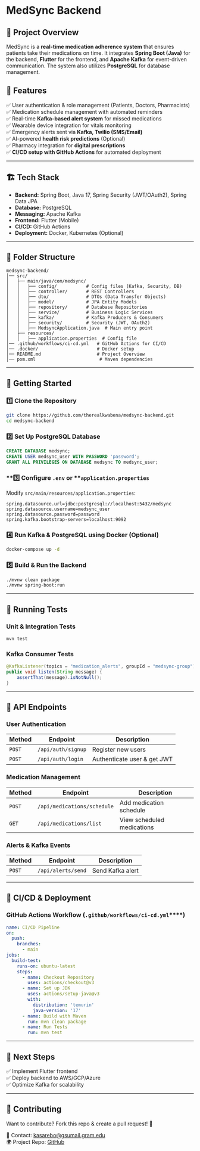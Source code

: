 # MedSync Backend

## 🚀 Project Overview

MedSync is a **real-time medication adherence system** that ensures patients take their medications on time. It integrates **Spring Boot (Java)** for the backend, **Flutter** for the frontend, and **Apache Kafka** for event-driven communication. The system also utilizes **PostgreSQL** for database management.

## 📌 Features

✅ User authentication & role management (Patients, Doctors, Pharmacists)\
✅ Medication schedule management with automated reminders\
✅ Real-time **Kafka-based alert system** for missed medications\
✅ Wearable device integration for vitals monitoring\
✅ Emergency alerts sent via **Kafka, Twilio (SMS/Email)**\
✅ AI-powered **health risk predictions** (Optional)\
✅ Pharmacy integration for **digital prescriptions**\
✅ **CI/CD setup with GitHub Actions** for automated deployment

---

## 🏗️ Tech Stack

- **Backend:** Spring Boot, Java 17, Spring Security (JWT/OAuth2), Spring Data JPA
- **Database:** PostgreSQL
- **Messaging:** Apache Kafka
- **Frontend:** Flutter (Mobile)
- **CI/CD:** GitHub Actions
- **Deployment:** Docker, Kubernetes (Optional)

---

## 📂 Folder Structure

```
medsync-backend/  
│── src/  
│   ├── main/java/com/medsync/  
│   │   ├── config/           # Config files (Kafka, Security, DB)  
│   │   ├── controller/       # REST Controllers  
│   │   ├── dto/              # DTOs (Data Transfer Objects)  
│   │   ├── model/            # JPA Entity Models  
│   │   ├── repository/       # Database Repositories  
│   │   ├── service/          # Business Logic Services  
│   │   ├── kafka/            # Kafka Producers & Consumers  
│   │   ├── security/         # Security (JWT, OAuth2)  
│   │   ├── MedsyncApplication.java  # Main entry point  
│   ├── resources/  
│   │   ├── application.properties  # Config file  
│── .github/workflows/ci-cd.yml   # GitHub Actions for CI/CD  
│── .docker/                      # Docker setup  
│── README.md                     # Project Overview  
│── pom.xml                        # Maven dependencies  
```

---

## 🚀 Getting Started

### **1️⃣ Clone the Repository**

```bash
git clone https://github.com/therealkwabena/medsync-backend.git
cd medsync-backend
```

### **2️⃣ Set Up PostgreSQL Database**

```sql
CREATE DATABASE medsync;
CREATE USER medsync_user WITH PASSWORD 'password';
GRANT ALL PRIVILEGES ON DATABASE medsync TO medsync_user;
```

### \*\*3️⃣ Configure ****`.env`**** or \*\***`application.properties`**

Modify `src/main/resources/application.properties`:

```properties
spring.datasource.url=jdbc:postgresql://localhost:5432/medsync
spring.datasource.username=medsync_user
spring.datasource.password=password
spring.kafka.bootstrap-servers=localhost:9092
```

### **4️⃣ Run Kafka & PostgreSQL using Docker (Optional)**

```bash
docker-compose up -d
```

### **5️⃣ Build & Run the Backend**

```bash
./mvnw clean package
./mvnw spring-boot:run
```

---

## 🧪 Running Tests

### **Unit & Integration Tests**

```bash
mvn test
```

### **Kafka Consumer Tests**

```java
@KafkaListener(topics = "medication_alerts", groupId = "medsync-group")
public void listen(String message) {
    assertThat(message).isNotNull();
}
```

---

## 📢 API Endpoints

### **User Authentication**

| Method | Endpoint           | Description                 |
| ------ | ------------------ | --------------------------- |
| `POST` | `/api/auth/signup` | Register new users          |
| `POST` | `/api/auth/login`  | Authenticate user & get JWT |

### **Medication Management**

| Method | Endpoint                    | Description                |
| ------ | --------------------------- | -------------------------- |
| `POST` | `/api/medications/schedule` | Add medication schedule    |
| `GET`  | `/api/medications/list`     | View scheduled medications |

### **Alerts & Kafka Events**

| Method | Endpoint           | Description      |
| ------ | ------------------ | ---------------- |
| `POST` | `/api/alerts/send` | Send Kafka alert |

---

## 🚀 CI/CD & Deployment

### **GitHub Actions Workflow (********`.github/workflows/ci-cd.yml`********\*\*\*\*)**

```yaml
name: CI/CD Pipeline
on:
  push:
    branches:
      - main
jobs:
  build-test:
    runs-on: ubuntu-latest
    steps:
      - name: Checkout Repository
        uses: actions/checkout@v3
      - name: Set up JDK
        uses: actions/setup-java@v3
        with:
          distribution: 'temurin'
          java-version: '17'
      - name: Build with Maven
        run: mvn clean package
      - name: Run Tests
        run: mvn test
```

---

## 🏁 Next Steps

✅ Implement Flutter frontend\
✅ Deploy backend to AWS/GCP/Azure\
✅ Optimize Kafka for scalability

---

## 🤝 Contributing

Want to contribute? Fork this repo & create a pull request! 🚀

📧 Contact: [kasarebo@gsumail.gram.edu](mailto\:kasarebo@gsumail.gram.edu)\
🌍 Project Repo: [GitHub](https://github.com/therealkwabena/medsync-backend)



